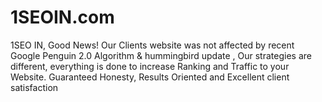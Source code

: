 1SEOIN.com
==========

1SEO IN,  Good News! Our Clients website was not affected by recent Google Penguin 2.0 Algorithm &amp; hummingbird update ,   Our strategies are different, everything is done to increase Ranking and Traffic to your Website. Guaranteed Honesty, Results Oriented and Excellent client satisfaction

